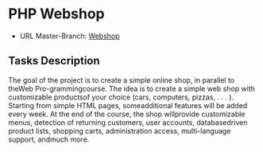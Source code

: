 # PHP Webshop
- URL Master-Branch: <a href="http://webshop.biasutti.ch">Webshop</a>

## Tasks Description
The goal of the project is to create a simple online shop, in parallel to theWeb Pro-grammingcourse.
The idea is to create a simple web shop with customizable productsof your choice (cars, computers, pizzas, . . . ).
Starting from simple HTML pages, someadditional features will be added every week. At the end  of  the  course, 
the shop willprovide customizable menus, detection of returning customers, user accounts, databasedriven product lists, 
shopping carts, administration access, multi-language support, andmuch more.

